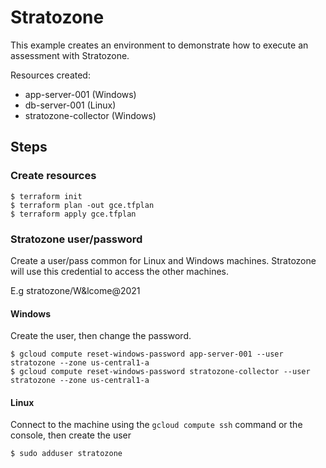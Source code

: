 # Stratozone

This example creates an environment to demonstrate how to execute an assessment with Stratozone.

Resources created:
- app-server-001 (Windows)
- db-server-001 (Linux)
- stratozone-collector (Windows)

## Steps

### Create resources
```
$ terraform init
$ terraform plan -out gce.tfplan 
$ terraform apply gce.tfplan
```

### Stratozone user/password
Create a user/pass common for Linux and Windows machines. Stratozone will use this credential to access the other machines.

E.g stratozone/W&lcome@2021

#### Windows

Create the user, then change the password.
```
$ gcloud compute reset-windows-password app-server-001 --user stratozone --zone us-central1-a
$ gcloud compute reset-windows-password stratozone-collector --user stratozone --zone us-central1-a
```

#### Linux
Connect to the machine using the `gcloud compute ssh` command or the console, then create the user
```
$ sudo adduser stratozone 
```
